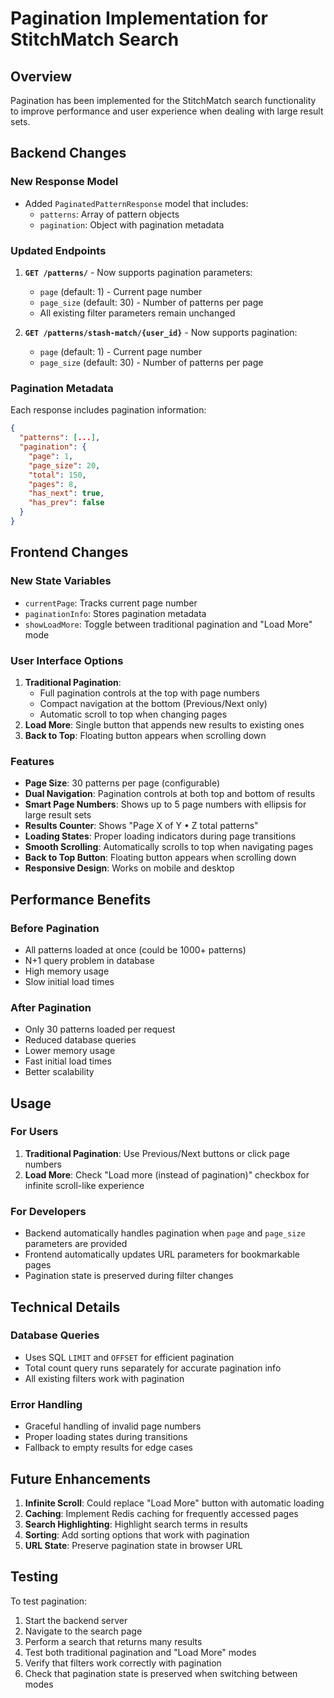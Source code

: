 # Pagination Implementation for StitchMatch Search

## Overview

Pagination has been implemented for the StitchMatch search functionality to improve performance and user experience when dealing with large result sets.

## Backend Changes

### New Response Model
- Added `PaginatedPatternResponse` model that includes:
  - `patterns`: Array of pattern objects
  - `pagination`: Object with pagination metadata

### Updated Endpoints
1. **`GET /patterns/`** - Now supports pagination parameters:
   - `page` (default: 1) - Current page number
   - `page_size` (default: 30) - Number of patterns per page
   - All existing filter parameters remain unchanged

2. **`GET /patterns/stash-match/{user_id}`** - Now supports pagination:
   - `page` (default: 1) - Current page number
   - `page_size` (default: 30) - Number of patterns per page

### Pagination Metadata
Each response includes pagination information:
```json
{
  "patterns": [...],
  "pagination": {
    "page": 1,
    "page_size": 20,
    "total": 150,
    "pages": 8,
    "has_next": true,
    "has_prev": false
  }
}
```

## Frontend Changes

### New State Variables
- `currentPage`: Tracks current page number
- `paginationInfo`: Stores pagination metadata
- `showLoadMore`: Toggle between traditional pagination and "Load More" mode

### User Interface Options
1. **Traditional Pagination**: 
   - Full pagination controls at the top with page numbers
   - Compact navigation at the bottom (Previous/Next only)
   - Automatic scroll to top when changing pages
2. **Load More**: Single button that appends new results to existing ones
3. **Back to Top**: Floating button appears when scrolling down

### Features
- **Page Size**: 30 patterns per page (configurable)
- **Dual Navigation**: Pagination controls at both top and bottom of results
- **Smart Page Numbers**: Shows up to 5 page numbers with ellipsis for large result sets
- **Results Counter**: Shows "Page X of Y • Z total patterns"
- **Loading States**: Proper loading indicators during page transitions
- **Smooth Scrolling**: Automatically scrolls to top when navigating pages
- **Back to Top Button**: Floating button appears when scrolling down
- **Responsive Design**: Works on mobile and desktop

## Performance Benefits

### Before Pagination
- All patterns loaded at once (could be 1000+ patterns)
- N+1 query problem in database
- High memory usage
- Slow initial load times

### After Pagination
- Only 30 patterns loaded per request
- Reduced database queries
- Lower memory usage
- Fast initial load times
- Better scalability

## Usage

### For Users
1. **Traditional Pagination**: Use Previous/Next buttons or click page numbers
2. **Load More**: Check "Load more (instead of pagination)" checkbox for infinite scroll-like experience

### For Developers
- Backend automatically handles pagination when `page` and `page_size` parameters are provided
- Frontend automatically updates URL parameters for bookmarkable pages
- Pagination state is preserved during filter changes

## Technical Details

### Database Queries
- Uses SQL `LIMIT` and `OFFSET` for efficient pagination
- Total count query runs separately for accurate pagination info
- All existing filters work with pagination

### Error Handling
- Graceful handling of invalid page numbers
- Proper loading states during transitions
- Fallback to empty results for edge cases

## Future Enhancements

1. **Infinite Scroll**: Could replace "Load More" button with automatic loading
2. **Caching**: Implement Redis caching for frequently accessed pages
3. **Search Highlighting**: Highlight search terms in results
4. **Sorting**: Add sorting options that work with pagination
5. **URL State**: Preserve pagination state in browser URL

## Testing

To test pagination:
1. Start the backend server
2. Navigate to the search page
3. Perform a search that returns many results
4. Test both traditional pagination and "Load More" modes
5. Verify that filters work correctly with pagination
6. Check that pagination state is preserved when switching between modes 